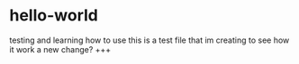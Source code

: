 # hello-world
testing and learning how to use
this is a test file that im creating to see how it work
a new change?
+++

